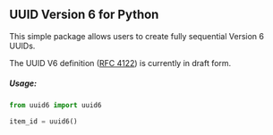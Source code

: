 ## UUID Version 6 for Python

This simple package allows users to create fully sequential Version 6 UUIDs.

The UUID V6 definition ([RFC 4122](https://tools.ietf.org/html/draft-peabody-dispatch-new-uuid-format-00)) is currently in draft form.

##### Usage:

```python
from uuid6 import uuid6

item_id = uuid6()
```
